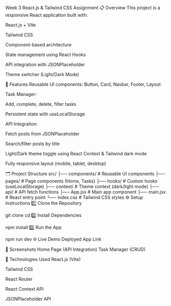 Week 3 React.js & Tailwind CSS Assignment
📋 Overview
This project is a responsive React application built with:

React.js + Vite

Tailwind CSS

Component-based architecture

State management using React Hooks

API integration with JSONPlaceholder

Theme switcher (Light/Dark Mode)

🚀 Features
Reusable UI components: Button, Card, Navbar, Footer, Layout

Task Manager:

Add, complete, delete, filter tasks

Persistent state with useLocalStorage

API Integration:

Fetch posts from JSONPlaceholder

Search/filter posts by title

Light/Dark theme toggle using React Context & Tailwind dark mode

Fully responsive layout (mobile, tablet, desktop)

🗂️ Project Structure
src/
├── components/       # Reusable UI components
├── pages/            # Page components (Home, Tasks)
├── hooks/            # Custom hooks (useLocalStorage)
├── context/          # Theme context (dark/light mode)
├── api/              # API fetch functions
├── App.jsx           # Main app component
├── main.jsx          # React entry point
└── index.css         # Tailwind CSS styles
⚙️ Setup Instructions
1️⃣ Clone the Repository

git clone <your-repo-url>
cd <project-folder>
2️⃣ Install Dependencies

npm install
3️⃣ Run the App

npm run dev
🌐 Live Demo
Deployed App Link

📸 Screenshots
Home Page (API Integration)	Task Manager (CRUD)

🧪 Technologies Used
React.js (Vite)

Tailwind CSS

React Router

React Context API

JSONPlaceholder API
